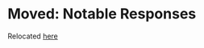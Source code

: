 # Moved: Notable Responses
Relocated [here](openness_gpt/responses/openness_gpt-notable_responses.md)